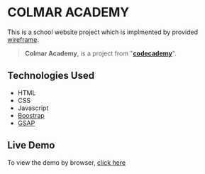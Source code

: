 # COLMAR ACADEMY
This is a school website project which is implmented by provided [wireframe](https://content.codecademy.com/courses/freelance-1/capstone-2/colmar-academy-spec.png).
>**Colmar Academy**, is a project from "[**codecademy**](https://www.codecademy.com/learn)".<br />

## Technologies Used
- HTML
- CSS
- Javascript
- [Boostrap](https://getbootstrap.com/)
- [GSAP](https://greensock.com/gsap/)

## Live Demo
To view the demo by browser, [click here](https://ianklfong.github.io/Colmaracademy/)
